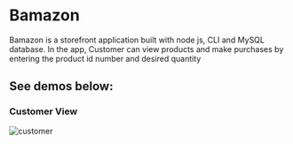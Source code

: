 # Bamazon

Bamazon is a storefront application built with node js, CLI and MySQL database. 
In the app, Customer can view products and make purchases by entering the product id number and desired quantity

## See demos below:
### Customer View
![customer](image/demo.gif)


